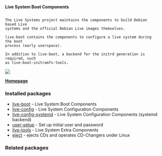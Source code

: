 # 

__Live System Boot Components__

```

The Live Systems project maintains the components to build Debian based Live
systems and the official Debian Live images themselves.

live-boot contains the components to configure a live system during the boot
process (early userspace).

In addition to live-boot, a backend for the initrd generation is required, such
as live-boot-initramfs-tools.

```

![](https://screenshots.debian.net/thumbnail/live-boot/)


 **[Homepage](http://live-systems.org/devel/live-boot/)**

### Installed packages

* [live-boot](https://packages.debian.org/jessie/live-boot) - Live System Boot Components
* [live-config](https://packages.debian.org/jessie/live-config) - Live System Configuration Components
* [live-config-systemd](https://packages.debian.org/jessie/live-config-systemd) - Live System Configuration Components (systemd backend)
* [user-setup](https://packages.debian.org/jessie/user-setup) - Set up initial user and password
* [live-tools](https://packages.debian.org/jessie/live-tools) - Live System Extra Components
* [eject](https://packages.debian.org/jessie/eject) - ejects CDs and operates CD-Changers under Linux

### Related packages

<sub>  </sub>

